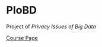 # PIoBD
Project of *Privacy Issues of Big Data*

[Course Page](http://home.ustc.edu.cn/~chentang1999/)